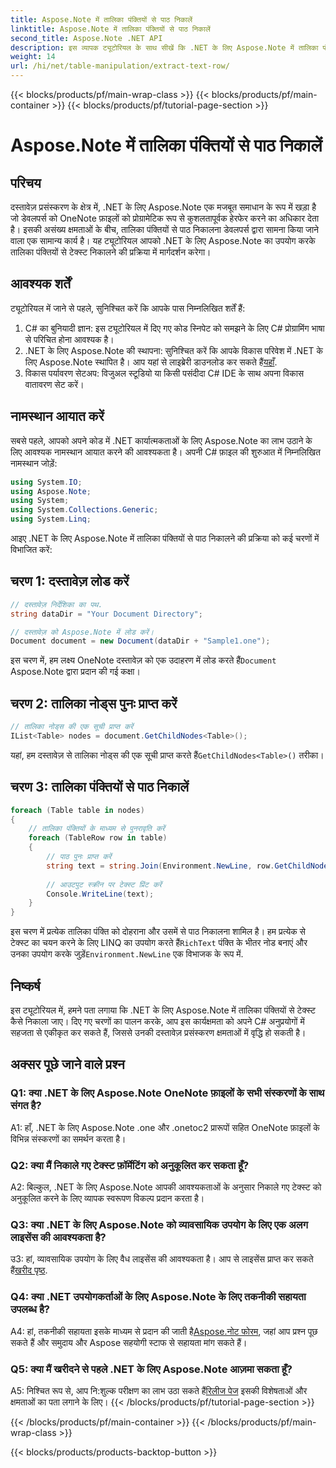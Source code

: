 ```yaml
---
title: Aspose.Note में तालिका पंक्तियों से पाठ निकालें
linktitle: Aspose.Note में तालिका पंक्तियों से पाठ निकालें
second_title: Aspose.Note .NET API
description: इस व्यापक ट्यूटोरियल के साथ सीखें कि .NET के लिए Aspose.Note में तालिका पंक्तियों से टेक्स्ट कैसे निकालें।
weight: 14
url: /hi/net/table-manipulation/extract-text-row/
---
```


{{< blocks/products/pf/main-wrap-class >}}
{{< blocks/products/pf/main-container >}}
{{< blocks/products/pf/tutorial-page-section >}}

# Aspose.Note में तालिका पंक्तियों से पाठ निकालें

## परिचय

दस्तावेज़ प्रसंस्करण के क्षेत्र में, .NET के लिए Aspose.Note एक मजबूत समाधान के रूप में खड़ा है जो डेवलपर्स को OneNote फ़ाइलों को प्रोग्रामेटिक रूप से कुशलतापूर्वक हेरफेर करने का अधिकार देता है। इसकी असंख्य क्षमताओं के बीच, तालिका पंक्तियों से पाठ निकालना डेवलपर्स द्वारा सामना किया जाने वाला एक सामान्य कार्य है। यह ट्यूटोरियल आपको .NET के लिए Aspose.Note का उपयोग करके तालिका पंक्तियों से टेक्स्ट निकालने की प्रक्रिया में मार्गदर्शन करेगा।

## आवश्यक शर्तें

ट्यूटोरियल में जाने से पहले, सुनिश्चित करें कि आपके पास निम्नलिखित शर्तें हैं:

1. C# का बुनियादी ज्ञान: इस ट्यूटोरियल में दिए गए कोड स्निपेट को समझने के लिए C# प्रोग्रामिंग भाषा से परिचित होना आवश्यक है।
2.  .NET के लिए Aspose.Note की स्थापना: सुनिश्चित करें कि आपके विकास परिवेश में .NET के लिए Aspose.Note स्थापित है। आप यहां से लाइब्रेरी डाउनलोड कर सकते हैं[यहाँ](https://releases.aspose.com/note/net/).
3. विकास पर्यावरण सेटअप: विजुअल स्टूडियो या किसी पसंदीदा C# IDE के साथ अपना विकास वातावरण सेट करें।

## नामस्थान आयात करें

सबसे पहले, आपको अपने कोड में .NET कार्यात्मकताओं के लिए Aspose.Note का लाभ उठाने के लिए आवश्यक नामस्थान आयात करने की आवश्यकता है। अपनी C# फ़ाइल की शुरुआत में निम्नलिखित नामस्थान जोड़ें:

```csharp
using System.IO;
using Aspose.Note;
using System;
using System.Collections.Generic;
using System.Linq;
```

आइए .NET के लिए Aspose.Note में तालिका पंक्तियों से पाठ निकालने की प्रक्रिया को कई चरणों में विभाजित करें:

## चरण 1: दस्तावेज़ लोड करें

```csharp
// दस्तावेज़ निर्देशिका का पथ.
string dataDir = "Your Document Directory";

// दस्तावेज़ को Aspose.Note में लोड करें।
Document document = new Document(dataDir + "Sample1.one");
```

 इस चरण में, हम लक्ष्य OneNote दस्तावेज़ को एक उदाहरण में लोड करते हैं`Document` Aspose.Note द्वारा प्रदान की गई कक्षा।

## चरण 2: तालिका नोड्स पुनः प्राप्त करें

```csharp
// तालिका नोड्स की एक सूची प्राप्त करें
IList<Table> nodes = document.GetChildNodes<Table>();
```

 यहां, हम दस्तावेज़ से तालिका नोड्स की एक सूची प्राप्त करते हैं`GetChildNodes<Table>()` तरीका।

## चरण 3: तालिका पंक्तियों से पाठ निकालें

```csharp
foreach (Table table in nodes)
{
	// तालिका पंक्तियों के माध्यम से पुनरावृति करें
	foreach (TableRow row in table)
	{
		// पाठ पुनः प्राप्त करें
		string text = string.Join(Environment.NewLine, row.GetChildNodes<RichText>().Select(e => e.Text)) + Environment.NewLine;
   
		// आउटपुट स्क्रीन पर टेक्स्ट प्रिंट करें
		Console.WriteLine(text);
	}
}
```

 इस चरण में प्रत्येक तालिका पंक्ति को दोहराना और उसमें से पाठ निकालना शामिल है। हम प्रत्येक से टेक्स्ट का चयन करने के लिए LINQ का उपयोग करते हैं`RichText` पंक्ति के भीतर नोड बनाएं और उनका उपयोग करके जुड़ें`Environment.NewLine` एक विभाजक के रूप में.

## निष्कर्ष

इस ट्यूटोरियल में, हमने पता लगाया कि .NET के लिए Aspose.Note में तालिका पंक्तियों से टेक्स्ट कैसे निकाला जाए। दिए गए चरणों का पालन करके, आप इस कार्यक्षमता को अपने C# अनुप्रयोगों में सहजता से एकीकृत कर सकते हैं, जिससे उनकी दस्तावेज़ प्रसंस्करण क्षमताओं में वृद्धि हो सकती है।

## अक्सर पूछे जाने वाले प्रश्न

### Q1: क्या .NET के लिए Aspose.Note OneNote फ़ाइलों के सभी संस्करणों के साथ संगत है?

A1: हाँ, .NET के लिए Aspose.Note .one और .onetoc2 प्रारूपों सहित OneNote फ़ाइलों के विभिन्न संस्करणों का समर्थन करता है।

### Q2: क्या मैं निकाले गए टेक्स्ट फ़ॉर्मेटिंग को अनुकूलित कर सकता हूँ?

A2: बिल्कुल, .NET के लिए Aspose.Note आपकी आवश्यकताओं के अनुसार निकाले गए टेक्स्ट को अनुकूलित करने के लिए व्यापक स्वरूपण विकल्प प्रदान करता है।

### Q3: क्या .NET के लिए Aspose.Note को व्यावसायिक उपयोग के लिए एक अलग लाइसेंस की आवश्यकता है?

 उ3: हां, व्यावसायिक उपयोग के लिए वैध लाइसेंस की आवश्यकता है। आप से लाइसेंस प्राप्त कर सकते हैं[खरीद पृष्ठ](https://purchase.aspose.com/buy).

### Q4: क्या .NET उपयोगकर्ताओं के लिए Aspose.Note के लिए तकनीकी सहायता उपलब्ध है?

 A4: हां, तकनीकी सहायता इसके माध्यम से प्रदान की जाती है[Aspose.नोट फोरम](https://forum.aspose.com/c/note/28), जहां आप प्रश्न पूछ सकते हैं और समुदाय और Aspose सहयोगी स्टाफ से सहायता मांग सकते हैं।

### Q5: क्या मैं खरीदने से पहले .NET के लिए Aspose.Note आज़मा सकता हूँ?

 A5: निश्चित रूप से, आप नि:शुल्क परीक्षण का लाभ उठा सकते हैं[रिलीज पेज](https://releases.aspose.com/) इसकी विशेषताओं और क्षमताओं का पता लगाने के लिए।
{{< /blocks/products/pf/tutorial-page-section >}}

{{< /blocks/products/pf/main-container >}}
{{< /blocks/products/pf/main-wrap-class >}}

{{< blocks/products/products-backtop-button >}}
